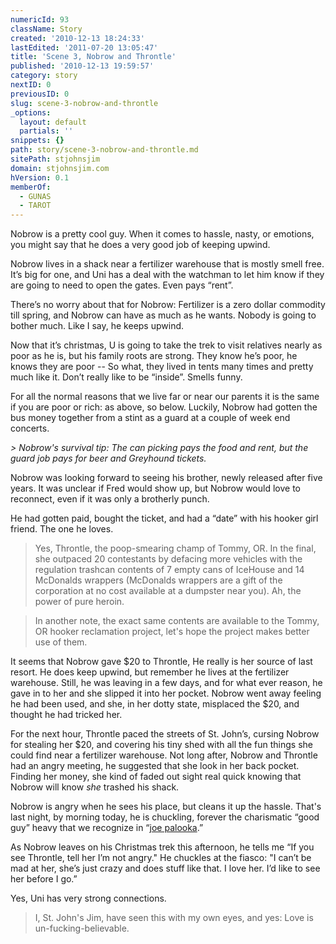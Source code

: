 ```yaml
---
numericId: 93
className: Story
created: '2010-12-13 18:24:33'
lastEdited: '2011-07-20 13:05:47'
title: 'Scene 3, Nobrow and Throntle'
published: '2010-12-13 19:59:57'
category: story
nextID: 0
previousID: 0
slug: scene-3-nobrow-and-throntle
_options:
  layout: default
  partials: ''
snippets: {}
path: story/scene-3-nobrow-and-throntle.md
sitePath: stjohnsjim
domain: stjohnsjim.com
hVersion: 0.1
memberOf:
  - GUNAS
  - TAROT
---
```


Nobrow is a pretty cool guy. When it comes to hassle, nasty, or emotions, you might say that he does a very good job of keeping upwind.

Nobrow lives in a shack near a fertilizer warehouse that is mostly smell free. It’s big for one, and Uni has a deal with the watchman to let him know if they are going to need to open the gates. Even pays “rent”.

There’s no worry about that for Nobrow: Fertilizer is a zero dollar commodity till spring, and Nobrow can have as much as he wants. Nobody is going to bother much. Like I say, he keeps upwind.

Now that it’s christmas, U is going to take the trek to visit relatives nearly as poor as he is, but his family roots are strong. They know he’s poor, he knows they are poor -- So what, they lived in tents many times and pretty much like it. Don’t really like to be “inside”. Smells funny.

For all the normal reasons that we live far or near our parents it is the same if you are poor or rich: as above, so below. Luckily, Nobrow had gotten the bus money together from a stint as a guard at a couple of week end concerts.

_> Nobrow's survival tip: The can picking pays the food and rent, but the guard job pays for beer and Greyhound tickets._

Nobrow was looking forward to seeing his brother, newly released after five years. It was unclear if Fred would show up, but Nobrow would love to reconnect, even if it was only a brotherly punch.

He had gotten paid, bought the ticket, and had a “date” with his hooker girl friend. The one he loves.

> Yes, Throntle, the poop-smearing champ of Tommy, OR. In the final, she outpaced 20 contestants by defacing more vehicles with the regulation trashcan contents of 7 empty cans of IceHouse and 14 McDonalds wrappers (McDonalds wrappers are a gift of the corporation at no cost available at a dumpster near you). Ah, the power of pure heroin.

> In another note, the exact same contents are available to the Tommy, OR hooker reclamation project, let's hope the project makes better use of them.

It seems that Nobrow gave $20 to Throntle, He really is her source of last resort. He does keep upwind, but remember he lives at the fertilizer warehouse. Still, he was leaving in a few days, and for what ever reason, he gave in to her and she slipped it into her pocket. Nobrow went away feeling he had been used, and she, in her dotty state, misplaced the $20, and thought he had tricked her.

For the next hour, Throntle paced the streets of St. John’s, cursing Nobrow for stealing her $20, and covering his tiny shed with all the fun things she could find near a fertilizer warehouse. Not long after, Nobrow and Throntle had an angry meeting, he suggested that she look in her back pocket. Finding her money, she kind of faded out sight real quick knowing that Nobrow will know _she_ trashed his shack.

Nobrow is angry when he sees his place, but cleans it up the hassle. That's last night, by morning today, he is chuckling, forever the charismatic “good guy” heavy that we recognize in “[joe palooka][0].”

As Nobrow leaves on his Christmas trek this afternoon, he tells me “If you see Throntle, tell her I’m not angry." He chuckles at the fiasco: "I can’t be mad at her, she’s just crazy and does stuff like that. I love her. I’d like to see her before I go.”

Yes, Uni has very strong connections.

> I, St. John's Jim, have seen this with my own eyes, and yes: Love is un-fucking-believable.

[0]: http://www.roadsideamerica.com/story/2924
